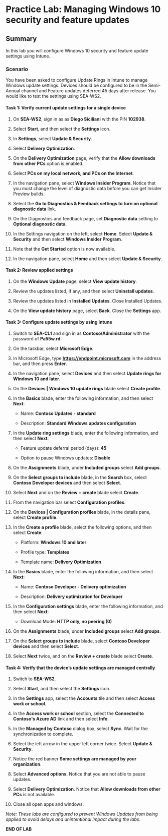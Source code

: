 # Practice Lab: Managing Windows 10 security and feature updates

## Summary

In this lab you will configure Windows 10 security and feature update settings using Intune.

### Scenario

You have been asked to configure Update Rings in Intune to manage Windows update settings. Devices should be configured to be in the Semi-Annual channel and Feature updates deferred 45 days after release. You would like to test the settings using SEA-WS2. 

#### Task 1: Verify current update settings for a single device

1.  On **SEA-WS2**, sign in as as **Diego Siciliani** with the PIN **102938**. 

2.  Select **Start**, and then select the **Settings** icon.

3.  In **Settings**, select **Update & Security**.

4.  Select **Delivery Optimization**.

5.  On the **Delivery Optimization** page, verify that the **Allow downloads from other PCs** option is enabled.

6.  Select **PCs on my local network, and PCs on the Internet**.

7.  In the navigation pane, select **Windows Insider Program**. Notice that you must change the level of diagnostic data before you can get Insider Preview builds. 

8.  Select the **Go to Diagnostics & Feedback settings to turn on optional diagnostic data** link. 

9.  On the Diagnostics and feedback page, set **Diagnostic data** setting to **Optional diagnostic data**. 

10.  In the Settings navigation on the left, select **Home**. Select **Update & Security** and then select **Windows Insider Program**. 

11.  Note that the **Get Started** option is now available.

12.  In the navigation pane, select **Home** and then select **Update & Security**.

#### Task 2: Review applied settings

1.  On the **Windows Update** page, select **View update history**.

2.  Review the updates listed, if any, and then select **Uninstall updates**. 
    
3.  Review the updates listed in **Installed Updates**. Close Installed Updates.

4.  On the **View update history** page, select **Back**. Close the **Settings** app.

#### Task 3: Configure update settings by using Intune

1.  Switch to **SEA-CL1** and sign in as **Contoso\Administrator** with the password of **Pa55w.rd**.

2.  On the taskbar, select **Microsoft Edge**. 

3.  In Microsoft Edge, type **https://endpoint.microsoft.com** in the address bar, and then press **Enter**.

4.  In the navigation pane, select **Devices** and then select **Update rings for Windows 10 and later**.

5.  On the **Devices | Windows 10 update rings** blade select **Create profile**.

6.  In the **Basics** blade, enter the following information, and then select **Next**:

    -   Name: **Contoso Updates - standard**

    -   Description: **Standard Windows updates configuration** 

7.  In the **Update ring settings** blade, enter the following information, and then select **Next**:

    -   Feature update deferral period \(days\): **45**

    -   Option to pause Windows updates: **Disable**

8.  On the **Assignments** blade, under **Included groups** select **Add groups**. 

9.  On the **Select groups to include** blade, in the **Search** box, select **Contoso Developer devices** and then select **Select**.

10.  Select **Next** and on the **Review + create** blade select **Create**.

11.  From the navigation bar select **Configuration profiles**.

12.  On the **Devices | Configuration profiles** blade, in the details pane, select **Create profile**.

13.  In the **Create a profile** blade, select the following options, and then select **Create**:

     -   Platform: **Windows 10 and later**

     -   Profile type: **Templates**
     
     -   Template name: **Delivery Optimization**

14.  In the **Basics** blade, enter the following information, and then select **Next**:

     -   Name: **Contoso Developer - Delivery optimization**

     -   Description: **Delivery optimization for Developer**

15.  In the **Configuration settings** blade, enter the following information, and then select **Next**:

     -   Download Mode: **HTTP only, no peering \(0\)**

16.  On the **Assignments** blade, under **Included groups** select **Add groups**. 

17.  On the **Select groups to include** blade, select **Contoso Developer devices** and then select **Select**.

18.  Select **Next** twice, and on the **Review + create** blade select **Create**.

#### Task 4: Verify that the device’s update settings are managed centrally

1.  Switch to **SEA-WS2**.

2.  Select **Start**, and then select the **Settings** icon.

3.  In the **Settings** app, select the **Accounts** tile and then select **Access work or school**.

4.  In the **Access work or school** section, select the **Connected to Contoso's Azure AD** link and then select **Info**.

5.  In the **Managed by Contoso** dialog box, select **Sync**. Wait for the synchronization to complete.  

6.  Select the left arrow in the upper left corner twice. Select **Update & Security**.

7.  Notice the red banner **Some settings are managed by your organization**. 

8.  Select **Advanced options**. Notice that you are not able to pause updates.

9.  Select **Delivery Optimization**. Notice that **Allow downloads from other PCs** is not available.

10.  Close all open apps and windows.

_Note: These labs are configured to prevent Windows Updates from being applied to avoid delays and unintentional impact during the labs._

**END OF LAB**
